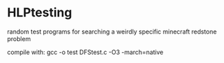 # HLPtesting
random test programs for searching a weirdly specific minecraft redstone problem

compile with: gcc -o test DFStest.c -O3 -march=native
